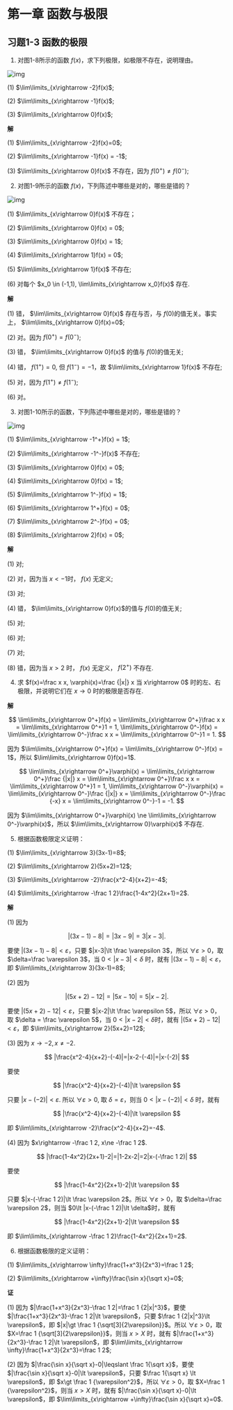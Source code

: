 # 第一章 函数与极限

## 习题1-3 函数的极限

1. 对图1-8所示的函数 $f(x)$，求下列极限，如极限不存在，说明理由。

![img](img/img1-8.png)

(1) $\lim\limits_{x\rightarrow -2}f(x)$;

(2) $\lim\limits_{x\rightarrow -1}f(x)$;

(3) $\lim\limits_{x\rightarrow 0}f(x)$;

**解**

(1) $\lim\limits_{x\rightarrow -2}f(x)=0$;

(2) $\lim\limits_{x\rightarrow -1}f(x) = -1$;

(3) $\lim\limits_{x\rightarrow 0}f(x)$ 不存在，因为 $f(0^+)\ne f(0^-)$;

2. 对图1-9所示的函数 $f(x)$，下列陈述中哪些是对的，哪些是错的？

![img](img/img1-9.png)

(1) $\lim\limits_{x\rightarrow 0}f(x)$ 不存在；

(2) $\lim\limits_{x\rightarrow 0}f(x) = 0$;

(3) $\lim\limits_{x\rightarrow 0}f(x) = 1$;

(4) $\lim\limits_{x\rightarrow 1}f(x) = 0$;

(5) $\lim\limits_{x\rightarrow 1}f(x)$ 不存在;

(6) 对每个 $x_0 \in (-1,1), \lim\limits_{x\rightarrow x_0}f(x)$ 存在.

**解**

(1) 错， $\lim\limits_{x\rightarrow 0}f(x)$ 存在与否，与 $f(0)$的值无关。事实上， $\lim\limits_{x\rightarrow 0}f(x)=0$;

(2) 对。因为 $f(0^+)=f(0^-)$;

(3) 错， $\lim\limits_{x\rightarrow 0}f(x)$ 的值与 $f(0)$的值无关;

(4) 错， $f(1^+)=0$, 但 $f(1^-)=-1$，故 $\lim\limits_{x\rightarrow 1}f(x)$ 不存在;

(5) 对，因为 $f(1^+)\ne f(1^-)$;

(6) 对。

3. 对图1-10所示的函数，下列陈述中哪些是对的，哪些是错的？

![img](img/img1-10.png)

(1) $\lim\limits_{x\rightarrow -1^+}f(x) = 1$;

(2) $\lim\limits_{x\rightarrow -1^-}f(x)$ 不存在;

(3) $\lim\limits_{x\rightarrow 0}f(x) = 0$;

(4) $\lim\limits_{x\rightarrow 0}f(x) = 1$;

(5) $\lim\limits_{x\rightarrow 1^-}f(x) = 1$;

(6) $\lim\limits_{x\rightarrow 1^+}f(x) = 0$;

(7) $\lim\limits_{x\rightarrow 2^-}f(x) = 0$;

(8) $\lim\limits_{x\rightarrow 2}f(x) = 0$;

**解**

(1) 对;

(2) 对，因为当 $x\lt -1$时， $f(x)$ 无定义;

(3) 对;

(4) 错， $\lim\limits_{x\rightarrow 0}f(x)$的值与 $f(0)$的值无关;

(5) 对;

(6) 对;

(7) 对;

(8) 错，因为当 $x\gt 2$ 时， $f(x)$ 无定义， $f(2^+)$ 不存在.

4. 求 $f(x)=\frac x x, \varphi(x)=\frac {|x|} x 当 x\rightarrow 0$ 时的左、右极限，并说明它们在 $x\rightarrow 0$ 时的极限是否存在.

**解**

$$
\lim\limits_{x\rightarrow 0^+}f(x) = \lim\limits_{x\rightarrow 0^+}\frac x x = \lim\limits_{x\rightarrow 0^+}1 = 1, \lim\limits_{x\rightarrow 0^-}f(x) = \lim\limits_{x\rightarrow 0^-}\frac x x = \lim\limits_{x\rightarrow 0^-}1 = 1.
$$

因为 $\lim\limits_{x\rightarrow 0^+}f(x) = \lim\limits_{x\rightarrow 0^-}f(x) = 1$，所以 $\lim\limits_{x\rightarrow 0}f(x)=1$.

$$
\lim\limits_{x\rightarrow 0^+}\varphi(x) = \lim\limits_{x\rightarrow 0^+}\frac {|x|} x = \lim\limits_{x\rightarrow 0^+}\frac x x = \lim\limits_{x\rightarrow 0^+}1 = 1, \lim\limits_{x\rightarrow 0^-}\varphi(x) = \lim\limits_{x\rightarrow 0^-}\frac {|x|} x = \lim\limits_{x\rightarrow 0^-}\frac {-x} x = \lim\limits_{x\rightarrow 0^-}-1 = -1.
$$

因为 $\lim\limits_{x\rightarrow 0^+}\varphi(x) \ne \lim\limits_{x\rightarrow 0^-}\varphi(x)$，所以 $\lim\limits_{x\rightarrow 0}\varphi(x)$ 不存在.

5. 根据函数极限定义证明：

(1) $\lim\limits_{x\rightarrow 3}(3x-1)=8$;

(2) $\lim\limits_{x\rightarrow 2}(5x+2)=12$;

(3) $\lim\limits_{x\rightarrow -2}\frac{x^2-4}{x+2}=-4$;

(4) $\lim\limits_{x\rightarrow -\frac 1 2}\frac{1-4x^2}{2x+1}=2$.

**解**

(1) 因为

$$
|(3x-1)-8|=|3x-9|=3|x-3|.
$$

要使 $|(3x-1)-8|\lt \varepsilon$，只要 $|x-3|\lt \frac \varepsilon 3$，所以 $\forall \varepsilon \gt 0$，取 $\delta=\frac \varepsilon 3$，当 $0\lt |x-3| \lt \delta$ 时，就有 $|(3x-1)-8| \lt \varepsilon$，即 $\lim\limits_{x\rightarrow 3}(3x-1)=8$;

(2) 因为

$$
|(5x+2)-12|=|5x-10|=5|x-2|.
$$

要使 $|(5x+2)-12|\lt \varepsilon$，只要 $|x-2|\lt \frac \varepsilon 5$，所以 $\forall \varepsilon \gt 0$，取 $\delta = \frac \varepsilon 5$，当 $0\lt|x-2|\lt \delta$时，就有 $|(5x+2)-12|\lt \varepsilon$，即 $\lim\limits_{x\rightarrow 2}(5x+2)=12$;

(3) 因为 $x\rightarrow -2, x\ne -2$.

$$
|\frac{x^2-4}{x+2}-(-4)|=|x-2-(-4)|=|x-(-2)|
$$

要使 

$$
|\frac{x^2-4}{x+2}-(-4)|\lt \varepsilon
$$

只要 $|x-(-2)| \lt \varepsilon$. 所以 $\forall \varepsilon \gt 0$, 取 $\delta=\varepsilon$，则当 $0\lt |x-(-2)|\lt \delta$ 时，就有 

$$
|\frac{x^2-4}{x+2}-(-4)|\lt \varepsilon
$$

即 $\lim\limits_{x\rightarrow -2}\frac{x^2-4}{x+2}=-4$.

(4) 因为 $x\rightarrow -\frac 1 2, x\ne -\frac 1 2$.

$$
|\frac{1-4x^2}{2x+1}-2|=|1-2x-2|=2|x-(-\frac 1 2)|
$$

要使 

$$
|\frac{1-4x^2}{2x+1}-2|\lt \varepsilon
$$

只要 $|x-(-\frac 1 2)|\lt \frac \varepsilon 2$。所以 $\forall \varepsilon \gt 0$，取 $\delta=\frac \varepsilon 2$，则当 $0\lt |x-(-\frac 1 2)|\lt \delta$时，就有 

$$
|\frac{1-4x^2}{2x+1}-2|\lt \varepsilon
$$

即 $\lim\limits_{x\rightarrow -\frac 1 2}\frac{1-4x^2}{2x+1}=2$.

6. 根据函数极限的定义证明：

(1) $\lim\limits_{x\rightarrow \infty}\frac{1+x^3}{2x^3}=\frac 1 2$;

(2) $\lim\limits_{x\rightarrow +\infty}\frac{\sin x}{\sqrt x}=0$;

**证**

(1) 因为 $|\frac{1+x^3}{2x^3}-\frac 1 2|=\frac 1 {2|x|^3}$，要使 $|\frac{1+x^3}{2x^3}-\frac 1 2|\lt \varepsilon$，只要 $\frac 1 {2|x|^3}\lt \varepsilon$，即 $|x|\gt \frac 1 {\sqrt[3]{2\varepsilon}}$。所以 $\forall \varepsilon \gt 0$，取 $X=\frac 1 {\sqrt[3]{2\varepsilon}}$，则当 $x\gt X$ 时，就有 $|\frac{1+x^3}{2x^3}-\frac 1 2|\lt \varepsilon$，即 $\lim\limits_{x\rightarrow \infty}\frac{1+x^3}{2x^3}=\frac 1 2$;

(2) 因为 $|\frac{\sin x}{\sqrt x}-0|\leqslant \frac 1{\sqrt x}$，要使 $|\frac{\sin x}{\sqrt x}-0|\lt \varepsilon$，只要 $\frac 1{\sqrt x} \lt \varepsilon$，即 $x\gt \frac 1 {\varepsilon^2}$，所以 $\forall \varepsilon \gt 0$，取 $X=\frac 1 {\varepsilon^2}$，则当 $x\gt X$ 时，就有 $|\frac{\sin x}{\sqrt x}-0|\lt \varepsilon$，即 $\lim\limits_{x\rightarrow +\infty}\frac{\sin x}{\sqrt x}=0$.

